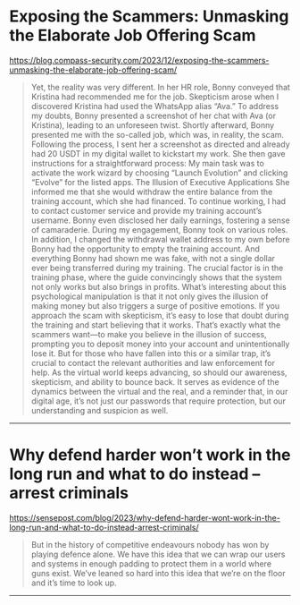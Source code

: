 # Exposing the Scammers: Unmasking the Elaborate Job Offering Scam

https://blog.compass-security.com/2023/12/exposing-the-scammers-unmasking-the-elaborate-job-offering-scam/
<blockquote>
Yet, the reality was very different. In her HR role, Bonny conveyed that Kristina had recommended me for the job. Skepticism arose when I discovered Kristina had used the WhatsApp alias “Ava.” To address my doubts, Bonny presented a screenshot of her chat with Ava (or Kristina), leading to an unforeseen twist. Shortly afterward, Bonny presented me with the so-called job, which was, in reality, the scam. Following the process, I sent her a screenshot as directed and already had 20 USDT in my digital wallet to kickstart my work. She then gave instructions for a straightforward process: My main task was to activate the work wizard by choosing “Launch Evolution” and clicking “Evolve” for the listed apps. The Illusion of Executive Applications She informed me that she would withdraw the entire balance from the training account, which she had financed. To continue working, I had to contact customer service and provide my training account’s username. Bonny even disclosed her daily earnings, fostering a sense of camaraderie. During my engagement, Bonny took on various roles. In addition, I changed the withdrawal wallet address to my own before Bonny had the opportunity to empty the training account. And everything Bonny had shown me was fake, with not a single dollar ever being transferred during my training. The crucial factor is in the training phase, where the guide convincingly shows that the system not only works but also brings in profits. What’s interesting about this psychological manipulation is that it not only gives the illusion of making money but also triggers a surge of positive emotions. If you approach the scam with skepticism, it’s easy to lose that doubt during the training and start believing that it works. That’s exactly what the scammers want—to make you believe in the illusion of success, prompting you to deposit money into your account and unintentionally lose it. But for those who have fallen into this or a similar trap, it’s crucial to contact the relevant authorities and law enforcement for help. As the virtual world keeps advancing, so should our awareness, skepticism, and ability to bounce back. It serves as evidence of the dynamics between the virtual and the real, and a reminder that, in our digital age, it’s not just our passwords that require protection, but our understanding and suspicion as well.
</blockquote>

---

# Why defend harder won’t work in the long run and what to do instead – arrest criminals

https://sensepost.com/blog/2023/why-defend-harder-wont-work-in-the-long-run-and-what-to-do-instead-arrest-criminals/
<blockquote>
But in the history of competitive endeavours nobody has won by playing defence alone. We have this idea that we can wrap our users and systems in enough padding to protect them in a world where guns exist. We’ve leaned so hard into this idea that we’re on the floor and it’s time to look up.
</blockquote>

---

